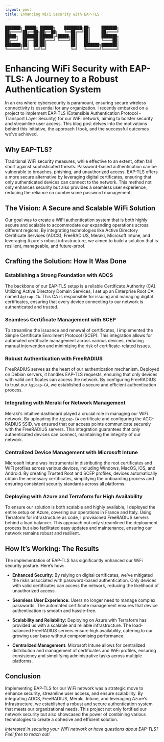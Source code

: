 ```yaml
---
layout: post
title: Enhancing WiFi Security with EAP-TLS
---
```


```plaintext
███████╗ █████╗ ██████╗    ████████╗██╗     ███████╗
██╔════╝██╔══██╗██╔══██╗   ╚══██╔══╝██║     ██╔════╝
█████╗  ███████║██████╔╝█████╗██║   ██║     ███████╗
██╔══╝  ██╔══██║██╔═══╝ ╚════╝██║   ██║     ╚════██║
███████╗██║  ██║██║           ██║   ███████╗███████║
╚══════╝╚═╝  ╚═╝╚═╝           ╚═╝   ╚══════╝╚══════╝
```

# Enhancing WiFi Security with EAP-TLS: A Journey to a Robust Authentication System

In an era where cybersecurity is paramount, ensuring secure wireless connectivity is essential for any organization. I recently embarked on a project to implement EAP-TLS (Extensible Authentication Protocol - Transport Layer Security) for our WiFi network, aiming to bolster security and streamline user access. This blog post delves into the motivations behind this initiative, the approach I took, and the successful outcomes we've achieved.

## **Why EAP-TLS?**

Traditional WiFi security measures, while effective to an extent, often fall short against sophisticated threats. Password-based authentication can be vulnerable to breaches, phishing, and unauthorized access. EAP-TLS offers a more secure alternative by leveraging digital certificates, ensuring that only authenticated devices can connect to the network. This method not only enhances security but also provides a seamless user experience, reducing the reliance on cumbersome password management.

## **The Vision: A Secure and Scalable WiFi Solution**

Our goal was to create a WiFi authentication system that is both highly secure and scalable to accommodate our expanding operations across different regions. By integrating technologies like Active Directory Certificate Services (ADCS), FreeRADIUS, Meraki, Microsoft Intune, and leveraging Azure's robust infrastructure, we aimed to build a solution that is resilient, manageable, and future-proof.

## **Crafting the Solution: How It Was Done**

### **Establishing a Strong Foundation with ADCS**

The backbone of our EAP-TLS setup is a reliable Certificate Authority (CA). Utilizing Active Directory Domain Services, I set up an Enterprise Root CA named `Agicap-CA`. This CA is responsible for issuing and managing digital certificates, ensuring that every device connecting to our network is authenticated and trusted.

### **Seamless Certificate Management with SCEP**

To streamline the issuance and renewal of certificates, I implemented the Simple Certificate Enrollment Protocol (SCEP). This integration allows for automated certificate management across various devices, reducing manual intervention and minimizing the risk of certificate-related issues.

### **Robust Authentication with FreeRADIUS**

FreeRADIUS serves as the heart of our authentication mechanism. Deployed on Debian servers, it handles EAP-TLS requests, ensuring that only devices with valid certificates can access the network. By configuring FreeRADIUS to trust our `Agicap-CA`, we established a secure and efficient authentication process.

### **Integrating with Meraki for Network Management**

Meraki's intuitive dashboard played a crucial role in managing our WiFi network. By uploading the `Agicap-CA` certificate and configuring the AGC-RADIUS SSID, we ensured that our access points communicate securely with the FreeRADIUS servers. This integration guarantees that only authenticated devices can connect, maintaining the integrity of our network.

### **Centralized Device Management with Microsoft Intune**

Microsoft Intune was instrumental in distributing the root certificates and WiFi profiles across various devices, including Windows, MacOS, iOS, and Android. By creating Trusted Root and SCEP profiles, devices automatically obtain the necessary certificates, simplifying the onboarding process and ensuring consistent security standards across all platforms.

### **Deploying with Azure and Terraform for High Availability**

To ensure our solution is both scalable and highly available, I deployed the entire setup on Azure, covering our operations in France and Italy. Using Terraform for infrastructure as code, I provisioned FreeRADIUS servers behind a load balancer. This approach not only streamlined the deployment process but also facilitated easy updates and maintenance, ensuring our network remains robust and resilient.

## **How It’s Working: The Results**

The implementation of EAP-TLS has significantly enhanced our WiFi security posture. Here’s how:

- **Enhanced Security:** By relying on digital certificates, we've mitigated the risks associated with password-based authentication. Only devices with valid certificates can access the network, reducing the likelihood of unauthorized access.
  
- **Seamless User Experience:** Users no longer need to manage complex passwords. The automated certificate management ensures that device authentication is smooth and hassle-free.
  
- **Scalability and Reliability:** Deploying on Azure with Terraform has provided us with a scalable and reliable infrastructure. The load-balanced FreeRADIUS servers ensure high availability, catering to our growing user base without compromising performance.
  
- **Centralized Management:** Microsoft Intune allows for centralized distribution and management of certificates and WiFi profiles, ensuring consistency and simplifying administrative tasks across multiple platforms.

## **Conclusion**

Implementing EAP-TLS for our WiFi network was a strategic move to enhance security, streamline user access, and ensure scalability. By integrating ADCS, FreeRADIUS, Meraki, Intune, and leveraging Azure's infrastructure, we established a robust and secure authentication system that meets our organizational needs. This project not only fortified our network security but also showcased the power of combining various technologies to create a cohesive and efficient solution.


*Interested in securing your WiFi network or have questions about EAP-TLS? Feel free to reach out!*